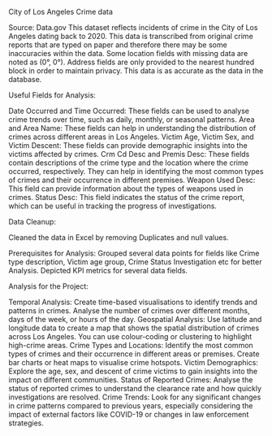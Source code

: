 City of Los Angeles Crime data

Source: Data.gov
This dataset reflects incidents of crime in the City of Los Angeles dating back to 2020.
This data is transcribed from original crime reports that are typed on paper and therefore there may be some inaccuracies within the data.
Some location fields with missing data are noted as (0°, 0°). Address fields are only provided to the nearest hundred block in order to maintain privacy. 
This data is as accurate as the data in the database. 

Useful Fields for Analysis:

Date Occurred and Time Occurred: These fields can be used to analyse crime trends over time, such as daily, monthly, or seasonal patterns.
Area and Area Name: These fields can help in understanding the distribution of crimes across different areas in Los Angeles.
Victim Age, Victim Sex, and Victim Descent: These fields can provide demographic insights into the victims affected by crimes.
Crm Cd Desc and Premis Desc: These fields contain descriptions of the crime type and the location where the crime occurred, respectively. They can help in identifying the most common types of crimes and their occurrence in different premises.
Weapon Used Desc: This field can provide information about the types of weapons used in crimes.
Status Desc: This field indicates the status of the crime report, which can be useful in tracking the progress of investigations.

Data Cleanup:

Cleaned the data in Excel by removing Duplicates and null values. 

Prerequisites for Analysis:
Grouped several data points for fields like Crime type description, Victim age group, Crime Status Investigation etc for better Analysis. Depicted KPI metrics for several data fields. 

Analysis for the Project:

Temporal Analysis: Create time-based visualisations to identify trends and patterns in crimes. Analyse the number of crimes over different months, days of the week, or hours of the day.
Geospatial Analysis: Use latitude and longitude data to create a map that shows the spatial distribution of crimes across Los Angeles. You can use colour-coding or clustering to highlight high-crime areas.
Crime Types and Locations: Identify the most common types of crimes and their occurrence in different areas or premises. Create bar charts or heat maps to visualise crime hotspots.
Victim Demographics: Explore the age, sex, and descent of crime victims to gain insights into the impact on different communities.
Status of Reported Crimes: Analyse the status of reported crimes to understand the clearance rate and how quickly investigations are resolved.
Crime Trends: Look for any significant changes in crime patterns compared to previous years, especially considering the impact of external factors like COVID-19 or changes in law enforcement strategies.


